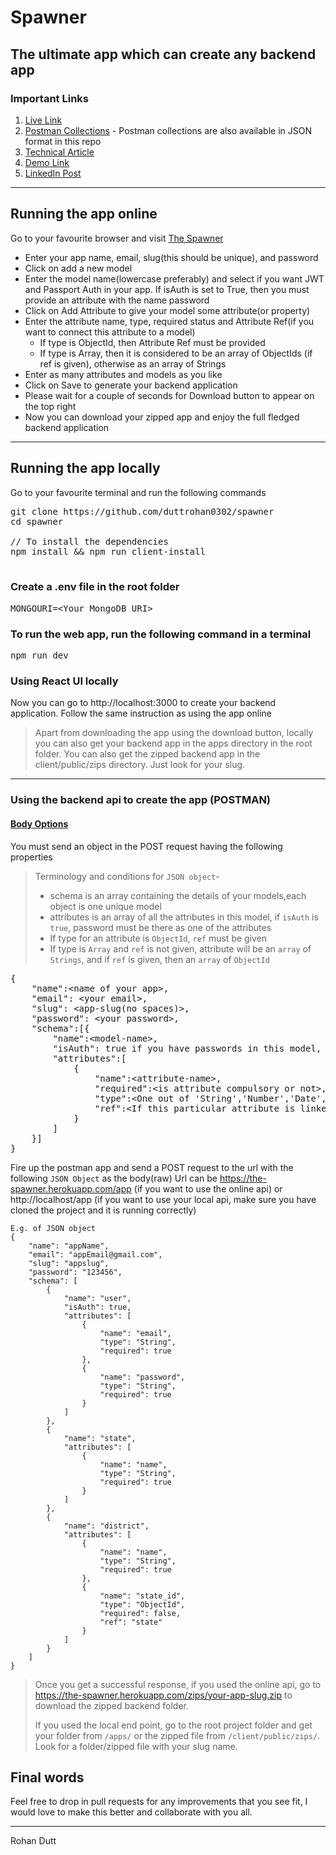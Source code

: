 # Spawner
## The ultimate app which can create any backend app

### Important Links
1. [Live Link](https://the-spawner.herokuapp.com/)
2. [Postman Collections](https://www.getpostman.com/collections/a9210bc1c2ab1579d6c7) - Postman collections are also available in JSON format in this repo
3. [Technical Article](https://dev.to/duttrohan0302/the-creation-of-spawner-5k1)
4. [Demo Link](https://drive.google.com/file/d/1hUqfzG2XY0Kfmu19t1Hi9pfQQHZxzFKj/view?usp=sharing)
5. [LinkedIn Post](https://www.linkedin.com/posts/rohandutt0302_projects-backend-generalization-activity-6891437675933519873-3guA)
---

## Running the app online
Go to your favourite browser and visit [The Spawner](https://the-spawner.herokuapp.com/)  
- Enter your app name, email, slug(this should be unique), and password
- Click on add a new model 
- Enter the model name(lowercase preferably) and select if you want JWT and Passport Auth in your app. If isAuth is set to True, then you must provide an attribute with the name password
- Click on Add Attribute to give your model some attribute(or property)
- Enter the attribute name, type, required status and Attribute Ref(if you want to connect this attribute to a model)
    - If type is ObjectId, then Attribute Ref must be provided
    - If type is Array, then it is considered to be an array of ObjectIds (if ref is given), otherwise as an array of Strings
- Enter as many attributes and models as you like
- Click on Save to generate your backend application
- Please wait for a couple of seconds for Download button to appear on the top right
- Now you can download your zipped app and enjoy the full fledged backend application

---

## Running the app locally
Go to your favourite terminal and run the following commands
<pre>
git clone https://github.com/duttrohan0302/spawner
cd spawner

// To install the dependencies
npm install && npm run client-install

</pre>

### Create a .env file in the root folder
<pre>
MONGOURI=&lt;Your MongoDB URI&gt;
</pre>

### To run the web app, run the following command in a terminal
<pre>
npm run dev
</pre>

### Using React UI locally
Now you can go to http://localhost:3000 to create your backend application. Follow the same instruction as using the app online
> Apart from downloading the app using the download button, locally you can also get your backend app in the apps directory in the root folder. You can also get the zipped backend app in the client/public/zips directory. Just look for your slug.

---


### Using the backend api to create the app (POSTMAN)

#### <u>Body Options</u>
You must send an object in the POST request having the following properties
> Terminology and conditions for `JSON object`-
> - schema is an array containing the details of your models,each object is one unique model
> - attributes is an array of all the attributes in this model, if `isAuth` is `true`, password must be there as one of the attributes 
> - If type for an attribute is `ObjectId`, `ref` must be given
> - If type is `Array` and `ref` is not given, attribute will be an `array` of `Strings`, and if `ref` is given, then an `array` of `ObjectId`

<pre>
{
    "name":&lt;name of your app&gt;,
    "email": &lt;your email&gt;,
    "slug": &lt;app-slug(no spaces)&gt;,
    "password": &lt;your password&gt;,
    "schema":[{
        "name":&lt;model-name&gt;,
        "isAuth": true if you have passwords in this model, provides JWT Auth and bycrptJS encryption),
        "attributes":[
            {
                "name":&lt;attribute-name&gt;,
                "required":&lt;is attribute compulsory or not&gt;,
                "type":&lt;One out of 'String','Number','Date','Buffer','Boolean','Mixed','ObjectId','Array'&gt;,
                "ref":&lt;If this particular attribute is linked to some model, give that model's name&gt;
            }
        ]
    }]
}
</pre>

Fire up the postman app and send a POST request to the url with the following `JSON Object` as the body(raw)
Url can be https://the-spawner.herokuapp.com/app (if you want to use the online api) or http://localhost/app (if you want to use your local api, make sure you have cloned the project and it is running correctly)

```
E.g. of JSON object
{
    "name": "appName",
    "email": "appEmail@gmail.com",
    "slug": "appslug",
    "password": "123456",
    "schema": [
        {
            "name": "user",
            "isAuth": true,
            "attributes": [
                {
                    "name": "email",
                    "type": "String",
                    "required": true
                },
                {
                    "name": "password",
                    "type": "String",
                    "required": true
                }
            ]
        },
        {
            "name": "state",
            "attributes": [
                {
                    "name": "name",
                    "type": "String",
                    "required": true
                }
            ]
        },
        {
            "name": "district",
            "attributes": [
                {
                    "name": "name",
                    "type": "String",
                    "required": true
                },
                {
                    "name": "state_id",
                    "type": "ObjectId",
                    "required": false,
                    "ref": "state"
                }
            ]
        }
    ]
}
```
> Once you get a successful response, if you used the online api, go to https://the-spawner.herokuapp.com/zips/your-app-slug.zip to download the zipped backend folder.
>
> If you used the local end point, go to the root project folder and get your folder from `/apps/` or the zipped file from `/client/public/zips/`. Look for a folder/zipped file with your slug name.

## Final words
Feel free to drop in pull requests for any improvements that you see fit, I would love to make this better and collaborate with you all. 

---
Rohan Dutt